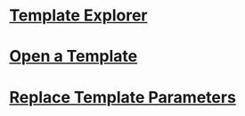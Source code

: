 # [Template Explorer](template-explorer.md)
# [Open a Template](open-a-template.md)
# [Replace Template Parameters](replace-template-parameters.md)
